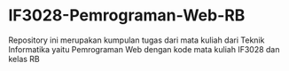 # IF3028-Pemrograman-Web-RB
Repository ini merupakan kumpulan tugas dari mata kuliah  dari Teknik Informatika yaitu Pemrograman Web dengan kode mata kuliah IF3028 dan kelas RB
